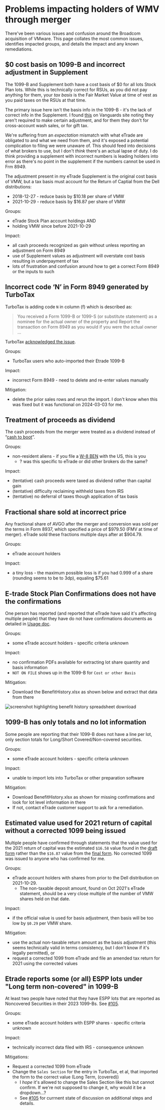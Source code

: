 # Problems impacting holders of WMV through merger

There've been various issues and confusion around the Broadcom acquisition of VMware. This page collates the most common issues, identifies impacted groups, and details the impact and any known remediations.



## $0 cost basis on 1099-B and incorrect adjustment in Supplement

The 1099-B and Supplement both have a cost basis of $0 for all lots Stock Plan lots.
While this is technically correct for RSUs, as you did not pay anything for them, your _tax basis_ is the Fair Market Value at time of vest as you paid taxes on the RSUs at that time.

The primary issue here isn't the basis info in the 1099-B - it's the lack of correct info in the Supplement. I found [this](https://investor.vanguard.com/investor-resources-education/taxes/cost-basis-covered-noncovered#:~:text=In%20addition%2C%20for,and%20Form%208949.) on Vanguards site noting they aren't required to make certain adjustment, and for them they don't for cross-account wash sales, or for gift tax.

We're suffering from an _expectation_ mismatch with what eTrade are obligated to and what we need from them, and it's exposed a potential complication to filing we were unaware of. This should feed into decisions of what brokers to use, but I don't _think_ there's an actual lapse of duty. I do think providing a supplement with incorrect numbers is leading holders into error as there's no point in the supplement if the numbers cannot be used in Frm 8949.

The adjustment present in my eTrade Supplement is the original cost basis of VMW, but a tax basis must account for the Return of Captial from the Dell distributions:

* 2018-12-27 - reduce basis by $10.18 per share of VMW
* 2021-10-29 - reduce basis by $16.87 per share of VMW

Groups:

* eTrade Stock Plan account holdings AND
* holding VMW since before 2021-10-29

Impact:

* all cash proceeds recognized as gain without unless reporting an adjustment on Form 8949
* use of Supplement values as adjustment will overstate cost basis resulting in underpayment of tax
* lots of frustration and confusion around how to get a correct Form 8949 or the inputs to such


## Incorrect code ‘N’ in Form 8949 generated by TurboTax

TurboTax is adding code `N` in column (f) which is described as:

> You received a Form 1099-B or 1099-S (or substitute statement) as a nominee for the actual owner of the property and Report the transaction on Form 8949 as you would if you were the actual owner …

TurboTax [acknowledged the issue](https://ttlc.intuit.com/community/taxes/discussion/form-8949-column-f-code-n/00/3199783).

Groups:

* TurboTax users who auto-imported their Etrade 1099-B

Impact:

* incorrect Form 8949 - need to delete and re-enter values manually

Mitigation:

* delete the prior sales rows and rerun the import. I don't know when this was fixed but it was functional on 2024-03-03 for me.


## Treatment of proceeds as dividend

The cash proceeds from the merger were treated as a dividend instead of “[cash to boot](https://www.costbasis.com/stkchanges/cashtoboot.html#:~:text=Sometimes%20a%20corporation%20goes%20through,addition%20to%20the%20new%20stock.)”.


Groups:

* non-resident aliens - if you file a [W-8 BEN](https://www.irs.gov/forms-pubs/about-form-w-8-ben) with the US, this is you
  * ? was this specific to eTrade or did other brokers do the same?

Impact:

* (tentative) cash proceeds were taxed as dividend rather than capital gain
* (tentative) difficulty reclaiming withheld taxes from IRS
* (tentative) no deferral of taxes though application of tax basis


## Fractional share sold at incorrect price

Any fractional share of AVGO after the merger and conversion was sold per the terms in Form 8937, which specified a price of $979.50 (FMV at time of merger).
eTrade sold these fractions multiple days after at $904.79.

Groups:

* eTrade account holders

Impact:

* a tiny loss - the maximum possible loss is if you had 0.999 of a share (rounding seems to be to 3dp), equaling $75.61


## E-trade Stock Plan Confirmations does not have the confirmations

One person has reported (and reported that eTrade have said it's affecting multiple people) that they have do not have confirmations documents as detailed in [Usage doc](usage.md#etrade-stock-plan-confirmations).

Groups:

* some eTrade account holders - specific criteria unknown

Impact:

* no confirmation PDFs available for extracting lot share quantity and basis information
* `NOT ON FILE` shows up in the 1099-B for `Cost or other Basis`

Mitigation:

* Download the BenefitHistory.xlsx as shown below and extract that data from there

![screenshot highlighting benefit history spreadsheet download](assets/etrade-benefit-history-spreadsheet-download-highlighted.png)


## 1099-B has only totals and no lot information

Some people are reporting that their 1099-B does not have a line per lot, only section totals for Long/Short Covered/Non-covered securities.

Groups:

* some eTrade account holders - specific criteria unknown

Impact:

* unable to import lots into TurboTax or other preparation software

Mitigation:

* Download BenefitHistory.xlsx as shown for missing confirmations and look for lot level information in there
* If not, contact eTrade customer support to ask for a remediation.


## Estimated value used for 2021 return of capital without a corrected 1099 being issued

Multiple people have confirmed through statements that the value used for the 2021 return of capital was the estimated `$16.58` value found in the [draft form](documents/Form%208937%20-%20October%2029,%202021.pdf) rather than the `$16.87` value from the [final form](documents/IRS%20Form%208937%20-%20VMWARE,%20INC.%20November%201,%202021%20Distribution.pdf). No corrected 1099 was issued to anyone who has confirmed for me.

Groups:

* eTrade account holders with shares from prior to the Dell distribution on 2021-10-29.
  * The non-taxable deposit amount, found on Oct 2021's eTrade statement, should be a very close multiple of the number of VMW shares held on that date.

Impact:

* if the official value is used for basis adjustment, then basis will be too low by `$0.29` per VMW share.

Mitigation:

* use the actual non-taxable return amount as the basis adjustment (this seems technically valid in terms consistency, but I don't know if it's legally permitted), or
* request a corrected 1099 from eTrade and file an amended tax return for 2021 using the corrected values


## Etrade reports some (or all) ESPP lots under "Long term non-covered" in 1099-B

At least two people have noted that they have ESPP lots that are reported as Noncovered Securities in their 2023 1099-Bs. See [#105](https://github.com/hickeng/financial/issues/105).

Groups:

* some eTrade account holders with ESPP shares - specific criteria unknown

Impact:

* technically incorrect data filed with IRS - consequence unknown

Mitigations:

* Request a corrected 1099 from eTrade
* Change the `Sales Section` for the entry in TurboTax, et al, that imported the form to the correct value (Long Term, (covered))
  * I _hope_ it's allowed to change the Sales Section like this but cannot confirm. If we're not supposed to change it, why would it be a dropdown...?
  * See [#105](https://github.com/hickeng/financial/issues/105) for currnent state of discussion on additional steps and details.
